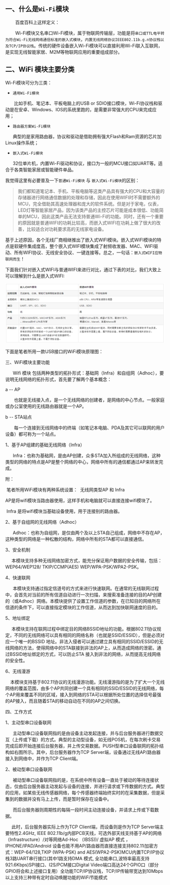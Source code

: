 ## 一、什么是`Wi-Fi`模块

        百度百科上这样定义：

        Wi-Fi模块又名串口Wi-Fi模块，属于物联网传输层，功能是将`串口或TTL电平转为符合Wi-Fi无线网络通信标准的嵌入式模块`，`内置无线网络协议IEEE802.11b.g.n协议栈以及TCP/IP协议栈`。传统的硬件设备嵌入Wi-Fi模块可以直接利用Wi-Fi联入互联网，是实现无线智能家居、M2M等物联网应用的重要组成部分。 

## 二、WiFi 模块主要分类

Wi-Fi模块可分为三类：

- `通用Wi-Fi模块`

       比如手机、笔记本、平板电脑上的USB or SDIO接口模块，Wi-Fi协议栈和驱动是在安卓、Windows、IOS的系统里跑的，是需要非常强大的CPU来完成应用；

- `路由器方案Wi-Fi模块`

      典型的是家用路由器，协议和驱动是借助拥有强大Flash和Ram资源的芯片加Linux操作系统；

- `嵌入式Wi-Fi模块`

      32位单片机，内置Wi-Fi驱动和协议，接口为一般的MCU接口如UART等。适合于各类智能家居或智能硬件单品。

我觉得这里有必要普及一下`普通Wi-Fi模块` 与 `嵌入式Wi-Fi模块`的区别：

> 我们都知道笔记本、手机、平板电脑等这类产品具有强大的CPU和大容量的存储器进行网络通信数据的处理和存储，因此在使用WIFI时不需要额外的MCU，完全借助其高速处理器和庞大的软件系统。但是对于家电，仪表，LED灯等智能家居产品，因为该类产品的主控芯片可能是成本很低、功能简单的MCU，因此这类产品无法支持普通Wi-Fi的功能。同时，还有一个重要的原因就是普通WIFI的功耗比较高，而嵌入式WIFI在功耗上做了很大的改善，比较适合对功耗要求高的无线家电设备。

基于上述原因，各个无线厂商相继推出了嵌入式WIFI模块。嵌入式WIFI模块的特点是软硬件集成度高，整个嵌入式WIFI模块集成了射频收发器、MAC、WIFI驱动、所有WIFI协议、无线安全协议、一键连接等。总之，一句话：`嵌入式WIFI应物联网而生`！

下面我们针对嵌入式WIFI与普通WIFI来进行对比，通过下表的对比，我们大致上可以理解到什么是嵌入式WIFI:

 ![1566193257825](assets/1566193257825.png)


下面是笔者所用一款USB接口的WiFi模块原理图：







三、WiFi模块主要功能

      Wifi 模块 包括两种类型的拓扑形式：基础网（Infra）和自组网（Adhoc），要说明无线网络的拓扑形式，首先要了解两个基本概念：

a -- AP

       也就是无线接入点，是一个无线网络的创建者，是网络的中心节点。一般家庭或办公室使用的无线路由器就是一个AP。





b -- STA站点

       每一个连接到无线网络中的终端（如笔记本电脑、PDA及其它可以联网的用户设备）都可称为一个站点。



1、基于AP组建的基础无线网络（Infra）

      Infra：也称为基础网，是由AP创建，众多STA加入所组成的无线网络，这种类型的网络的特点是AP是整个网络的中心，网络中所有的通信都通过AP来转发完成。

附：  

 笔者所用WiFi模块有两种系统设置：  无线网类型AP 和 Infra   

AP是将wifi模块当路由器使用，这样手机和电脑就可以直接连接wifi模块了。

 Infra 是将wifi模块当基础设备使用，用于连接别的路由器。

2、基于自组网的无线网络（Adhoc）

      Adhoc：也称为自组网，是仅由两个及以上STA自己组成，网络中不存在AP，这种类型的网络是一种松散的结构，网络中所有的STA都可以直接通信。

3、安全机制

     本模块支持多种无线网络加密方式，能充分保证用户数据的安全传输，包括：WEP64/WEP128/ TKIP/CCMP(AES) WEP/WPA-PSK/WPA2-PSK。

4、快速联网

      本模块支持通过指定信道号的方式来进行快速联网。在通常的无线联网过程中，会首先对当前的所有信道自动进行一次扫描，来搜索准备连接的目的AP创建的（或Adhoc）网络。本模块提供了设置工作信道的参数，在已知目的网络所在信道的条件下，可以直接指定模块的工作信道，从而达到加快联网速度的目的。

5、地址绑定

     本模块支持在联网过程中绑定目的网络BSSID地址的功能。根据802.11协议规定，不同的无线网络可以具有相同的网络名称（也就是SSID/ESSID），但是必须对应一个唯一的BSSID 地址。非法入侵者可以通过建立具有相同的SSID/ESSID的无线网络的方法，使得网络中的STA联接到非法的AP上，从而造成网络的泄密。通过BSSID地址绑定的方式，可以防止STA 接入到非法的网络，从而提高无线网络的安全性。

6、无线漫游

    本模块支持基于802.11协议的无线漫游功能。无线漫游指的是为了扩大一个无线网络的覆盖范围，由多个AP共同创建一个具有相同的SSID/ESSID的无线网络，每个AP用来覆盖不同的区域，接入到网络的STA可以根据所处位置的选择信号最强的AP接入，而且随着STA的移动自动在不同的AP之间切换。



四、工作方式

1、主动型串口设备联网

      主动型串口设备联网指的是由设备主动发起连接，并与后台服务器进行数据交互（上传或下载）的方式。典型的主动型设备，如无线POS机，在每次刷卡交易完成后即开始连接后台服务器，并上传交易数据。PUSH型串口设备联网的拓扑结构如右图所示。其中，后台服务器作为TCP Server端，设备通过无线AP/路由器接入到网络中，并作为TCP Client端。

2、被动型串口设备联网

      被动型串口设备联网指的是，在系统中所有设备一直处于被动的等待连接状态，仅由后台服务器主动发起与设备的连接，并进行请求或下传数据的方式。典型的应用，如某些无线传感器网络，每个传感器终端始终实时的在采集数据，但是采集到的数据并没有马上上传，而是暂时保存在设备中。

      而后台服务器则周期性的每隔一段时间主动连接设备，并请求上传或下载数据。

     此时，后台服务器实际上作为TCP Client端，而设备则是作为TCP Server端主要特性2.4GHz, IEEE 802.11b/g内部PCB天线，可选外部天线支持基于AP的网络（Infrastructure）/对等网络Ad-Hoc （IBSS))/ 虚拟AP 模式 ，IPHONE/IPAD/Android 设备也能不用AP/路由器而直接连接支持802.11i加密方式：WEP-64/128,TKIP (WPA-PSK) and AES(WPA2-PSK)MCU内置TCP/IP协议栈3路UART串行接口(其中1路支持DMA 模式, 全功能串口,波特率最高支持921.6Kbps)SPI接口、I2S/PCM接口Digital Video端口高达24个GPIO口（部分GPIO将会和上述接口复用）全功能TCP/IP协议栈，TCP/IP传输带宽达到10Mbps以上支持三种带有定时自动唤醒功能的WiFi节能模式
